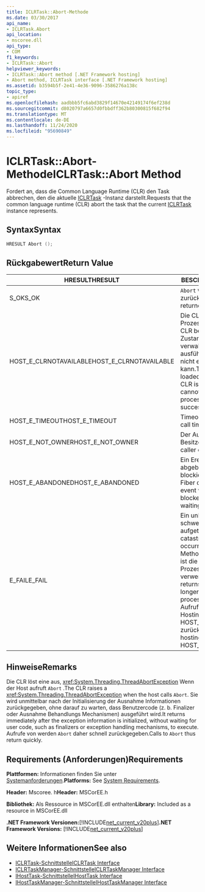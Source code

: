 ```yaml
---
title: ICLRTask::Abort-Methode
ms.date: 03/30/2017
api_name:
- ICLRTask.Abort
api_location:
- mscoree.dll
api_type:
- COM
f1_keywords:
- ICLRTask::Abort
helpviewer_keywords:
- ICLRTask::Abort method [.NET Framework hosting]
- Abort method, ICLRTask interface [.NET Framework hosting]
ms.assetid: b3594b5f-2e41-4e36-9096-3586276a138c
topic_type:
- apiref
ms.openlocfilehash: aadbbb5fc6abd3829f14670e42149174f6ef238d
ms.sourcegitcommit: d8020797a6657d0fbbdff362b80300815f682f94
ms.translationtype: MT
ms.contentlocale: de-DE
ms.lasthandoff: 11/24/2020
ms.locfileid: "95690849"
---
```

# <a name="iclrtaskabort-method"></a><span data-ttu-id="109db-102">ICLRTask::Abort-Methode</span><span class="sxs-lookup"><span data-stu-id="109db-102">ICLRTask::Abort Method</span></span>

<span data-ttu-id="109db-103">Fordert an, dass die Common Language Runtime (CLR) den Task abbrechen, den die aktuelle [ICLRTask](iclrtask-interface.md) -Instanz darstellt.</span><span class="sxs-lookup"><span data-stu-id="109db-103">Requests that the common language runtime (CLR) abort the task that the current [ICLRTask](iclrtask-interface.md) instance represents.</span></span>  
  
## <a name="syntax"></a><span data-ttu-id="109db-104">Syntax</span><span class="sxs-lookup"><span data-stu-id="109db-104">Syntax</span></span>  
  
```cpp  
HRESULT Abort ();  
```  
  
## <a name="return-value"></a><span data-ttu-id="109db-105">Rückgabewert</span><span class="sxs-lookup"><span data-stu-id="109db-105">Return Value</span></span>  
  
|<span data-ttu-id="109db-106">HRESULT</span><span class="sxs-lookup"><span data-stu-id="109db-106">HRESULT</span></span>|<span data-ttu-id="109db-107">BESCHREIBUNG</span><span class="sxs-lookup"><span data-stu-id="109db-107">Description</span></span>|  
|-------------|-----------------|  
|<span data-ttu-id="109db-108">S_OK</span><span class="sxs-lookup"><span data-stu-id="109db-108">S_OK</span></span>|<span data-ttu-id="109db-109">`Abort` wurde erfolgreich zurückgegeben.</span><span class="sxs-lookup"><span data-stu-id="109db-109">`Abort` returned successfully.</span></span>|  
|<span data-ttu-id="109db-110">HOST_E_CLRNOTAVAILABLE</span><span class="sxs-lookup"><span data-stu-id="109db-110">HOST_E_CLRNOTAVAILABLE</span></span>|<span data-ttu-id="109db-111">Die CLR wurde nicht in einen Prozess geladen, oder die CLR befindet sich in einem Zustand, in dem Sie verwalteten Code nicht ausführen oder den-Befehl nicht erfolgreich verarbeiten kann.</span><span class="sxs-lookup"><span data-stu-id="109db-111">The CLR has not been loaded into a process, or the CLR is in a state in which it cannot run managed code or process the call successfully.</span></span>|  
|<span data-ttu-id="109db-112">HOST_E_TIMEOUT</span><span class="sxs-lookup"><span data-stu-id="109db-112">HOST_E_TIMEOUT</span></span>|<span data-ttu-id="109db-113">Timeout des Aufrufes.</span><span class="sxs-lookup"><span data-stu-id="109db-113">The call timed out.</span></span>|  
|<span data-ttu-id="109db-114">HOST_E_NOT_OWNER</span><span class="sxs-lookup"><span data-stu-id="109db-114">HOST_E_NOT_OWNER</span></span>|<span data-ttu-id="109db-115">Der Aufrufer ist nicht Besitzer der Sperre.</span><span class="sxs-lookup"><span data-stu-id="109db-115">The caller does not own the lock.</span></span>|  
|<span data-ttu-id="109db-116">HOST_E_ABANDONED</span><span class="sxs-lookup"><span data-stu-id="109db-116">HOST_E_ABANDONED</span></span>|<span data-ttu-id="109db-117">Ein Ereignis wurde abgebrochen, während ein blockierter Thread oder eine Fiber darauf wartete.</span><span class="sxs-lookup"><span data-stu-id="109db-117">An event was canceled while a blocked thread or fiber was waiting on it.</span></span>|  
|<span data-ttu-id="109db-118">E_FAIL</span><span class="sxs-lookup"><span data-stu-id="109db-118">E_FAIL</span></span>|<span data-ttu-id="109db-119">Ein unbekannter schwerwiegender Fehler ist aufgetreten.</span><span class="sxs-lookup"><span data-stu-id="109db-119">An unknown catastrophic failure occurred.</span></span> <span data-ttu-id="109db-120">Wenn eine Methode E_FAIL zurückgibt, ist die CLR innerhalb des Prozesses nicht mehr verwendbar.</span><span class="sxs-lookup"><span data-stu-id="109db-120">When a method returns E_FAIL, the CLR is no longer usable within the process.</span></span> <span data-ttu-id="109db-121">Nachfolgende Aufrufe von Hostingmethoden geben HOST_E_CLRNOTAVAILABLE zurück.</span><span class="sxs-lookup"><span data-stu-id="109db-121">Subsequent calls to hosting methods return HOST_E_CLRNOTAVAILABLE.</span></span>|  
  
## <a name="remarks"></a><span data-ttu-id="109db-122">Hinweise</span><span class="sxs-lookup"><span data-stu-id="109db-122">Remarks</span></span>  

 <span data-ttu-id="109db-123">Die CLR löst eine aus, <xref:System.Threading.ThreadAbortException> Wenn der Host aufruft `Abort` .</span><span class="sxs-lookup"><span data-stu-id="109db-123">The CLR raises a <xref:System.Threading.ThreadAbortException> when the host calls `Abort`.</span></span> <span data-ttu-id="109db-124">Sie wird unmittelbar nach der Initialisierung der Ausnahme Informationen zurückgegeben, ohne darauf zu warten, dass Benutzercode (z. b. Finalizer oder Ausnahme Behandlungs Mechanismen) ausgeführt wird.</span><span class="sxs-lookup"><span data-stu-id="109db-124">It returns immediately after the exception information is initialized, without waiting for user code, such as finalizers or exception handling mechanisms, to execute.</span></span> <span data-ttu-id="109db-125">Aufrufe von werden `Abort` daher schnell zurückgegeben.</span><span class="sxs-lookup"><span data-stu-id="109db-125">Calls to `Abort` thus return quickly.</span></span>  
  
## <a name="requirements"></a><span data-ttu-id="109db-126">Requirements (Anforderungen)</span><span class="sxs-lookup"><span data-stu-id="109db-126">Requirements</span></span>  

 <span data-ttu-id="109db-127">**Plattformen:** Informationen finden Sie unter [Systemanforderungen](../../get-started/system-requirements.md).</span><span class="sxs-lookup"><span data-stu-id="109db-127">**Platforms:** See [System Requirements](../../get-started/system-requirements.md).</span></span>  
  
 <span data-ttu-id="109db-128">**Header:** Mscoree. h</span><span class="sxs-lookup"><span data-stu-id="109db-128">**Header:** MSCorEE.h</span></span>  
  
 <span data-ttu-id="109db-129">**Bibliothek:** Als Ressource in MSCorEE.dll enthalten</span><span class="sxs-lookup"><span data-stu-id="109db-129">**Library:** Included as a resource in MSCorEE.dll</span></span>  
  
 <span data-ttu-id="109db-130">**.NET Framework Versionen:**[!INCLUDE[net_current_v20plus](../../../../includes/net-current-v20plus-md.md)]</span><span class="sxs-lookup"><span data-stu-id="109db-130">**.NET Framework Versions:** [!INCLUDE[net_current_v20plus](../../../../includes/net-current-v20plus-md.md)]</span></span>  
  
## <a name="see-also"></a><span data-ttu-id="109db-131">Weitere Informationen</span><span class="sxs-lookup"><span data-stu-id="109db-131">See also</span></span>

- [<span data-ttu-id="109db-132">ICLRTask-Schnittstelle</span><span class="sxs-lookup"><span data-stu-id="109db-132">ICLRTask Interface</span></span>](iclrtask-interface.md)
- [<span data-ttu-id="109db-133">ICLRTaskManager-Schnittstelle</span><span class="sxs-lookup"><span data-stu-id="109db-133">ICLRTaskManager Interface</span></span>](iclrtaskmanager-interface.md)
- [<span data-ttu-id="109db-134">IHostTask-Schnittstelle</span><span class="sxs-lookup"><span data-stu-id="109db-134">IHostTask Interface</span></span>](ihosttask-interface.md)
- [<span data-ttu-id="109db-135">IHostTaskManager-Schnittstelle</span><span class="sxs-lookup"><span data-stu-id="109db-135">IHostTaskManager Interface</span></span>](ihosttaskmanager-interface.md)
